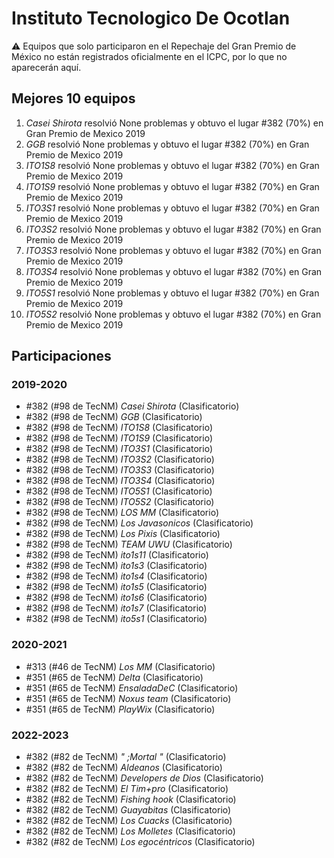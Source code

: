 # Instituto Tecnologico De Ocotlan

:warning: Equipos que solo participaron en el Repechaje del Gran Premio de México no están registrados oficialmente en el ICPC, por lo que no aparecerán aquí.

## Mejores 10 equipos

1. _Casei Shirota_ resolvió None problemas y obtuvo el lugar #382 (70%) en Gran Premio de Mexico 2019
1. _GGB_ resolvió None problemas y obtuvo el lugar #382 (70%) en Gran Premio de Mexico 2019
1. _ITO1S8_ resolvió None problemas y obtuvo el lugar #382 (70%) en Gran Premio de Mexico 2019
1. _ITO1S9_ resolvió None problemas y obtuvo el lugar #382 (70%) en Gran Premio de Mexico 2019
1. _ITO3S1_ resolvió None problemas y obtuvo el lugar #382 (70%) en Gran Premio de Mexico 2019
1. _ITO3S2_ resolvió None problemas y obtuvo el lugar #382 (70%) en Gran Premio de Mexico 2019
1. _ITO3S3_ resolvió None problemas y obtuvo el lugar #382 (70%) en Gran Premio de Mexico 2019
1. _ITO3S4_ resolvió None problemas y obtuvo el lugar #382 (70%) en Gran Premio de Mexico 2019
1. _ITO5S1_ resolvió None problemas y obtuvo el lugar #382 (70%) en Gran Premio de Mexico 2019
1. _ITO5S2_ resolvió None problemas y obtuvo el lugar #382 (70%) en Gran Premio de Mexico 2019

## Participaciones

### 2019-2020

- #382 (#98 de TecNM) _Casei Shirota_ (Clasificatorio)
- #382 (#98 de TecNM) _GGB_ (Clasificatorio)
- #382 (#98 de TecNM) _ITO1S8_ (Clasificatorio)
- #382 (#98 de TecNM) _ITO1S9_ (Clasificatorio)
- #382 (#98 de TecNM) _ITO3S1_ (Clasificatorio)
- #382 (#98 de TecNM) _ITO3S2_ (Clasificatorio)
- #382 (#98 de TecNM) _ITO3S3_ (Clasificatorio)
- #382 (#98 de TecNM) _ITO3S4_ (Clasificatorio)
- #382 (#98 de TecNM) _ITO5S1_ (Clasificatorio)
- #382 (#98 de TecNM) _ITO5S2_ (Clasificatorio)
- #382 (#98 de TecNM) _LOS MM_ (Clasificatorio)
- #382 (#98 de TecNM) _Los Javasonicos_ (Clasificatorio)
- #382 (#98 de TecNM) _Los Pixis_ (Clasificatorio)
- #382 (#98 de TecNM) _TEAM UWU_ (Clasificatorio)
- #382 (#98 de TecNM) _ito1s11_ (Clasificatorio)
- #382 (#98 de TecNM) _ito1s3_ (Clasificatorio)
- #382 (#98 de TecNM) _ito1s4_ (Clasificatorio)
- #382 (#98 de TecNM) _ito1s5_ (Clasificatorio)
- #382 (#98 de TecNM) _ito1s6_ (Clasificatorio)
- #382 (#98 de TecNM) _ito1s7_ (Clasificatorio)
- #382 (#98 de TecNM) _ito5s1_ (Clasificatorio)

### 2020-2021

- #313 (#46 de TecNM) _Los MM_ (Clasificatorio)
- #351 (#65 de TecNM) _Delta_ (Clasificatorio)
- #351 (#65 de TecNM) _EnsaladaDeC_ (Clasificatorio)
- #351 (#65 de TecNM) _Noxus team_ (Clasificatorio)
- #351 (#65 de TecNM) _PlayWix_ (Clasificatorio)

### 2022-2023

- #382 (#82 de TecNM) _" ;Mortal "_ (Clasificatorio)
- #382 (#82 de TecNM) _Aldeanos_ (Clasificatorio)
- #382 (#82 de TecNM) _Developers de Dios_ (Clasificatorio)
- #382 (#82 de TecNM) _El Tim+pro_ (Clasificatorio)
- #382 (#82 de TecNM) _Fishing hook_ (Clasificatorio)
- #382 (#82 de TecNM) _Guayabitas_ (Clasificatorio)
- #382 (#82 de TecNM) _Los Cuacks_ (Clasificatorio)
- #382 (#82 de TecNM) _Los Molletes_ (Clasificatorio)
- #382 (#82 de TecNM) _Los egocéntricos_ (Clasificatorio)



